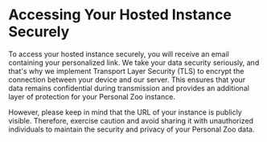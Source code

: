# Accessing Your Hosted Instance Securely

To access your hosted instance securely, you will receive an email containing your personalized link. We take your data security seriously, and that's why we implement Transport Layer Security (TLS) to encrypt the connection between your device and our server. This ensures that your data remains confidential during transmission and provides an additional layer of protection for your Personal Zoo instance. 

However, please keep in mind that the URL of your instance is publicly visible. Therefore, exercise caution and avoid sharing it with unauthorized individuals to maintain the security and privacy of your Personal Zoo data.